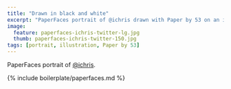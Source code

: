 ```yaml
---
title: "Drawn in black and white"
excerpt: "PaperFaces portrait of @ichris drawn with Paper by 53 on an iPad."
image: 
  feature: paperfaces-ichris-twitter-lg.jpg
  thumb: paperfaces-ichris-twitter-150.jpg
tags: [portrait, illustration, Paper by 53]
---
```


PaperFaces portrait of [@ichris](http://twitter.com/ichris).

{% include boilerplate/paperfaces.md %}